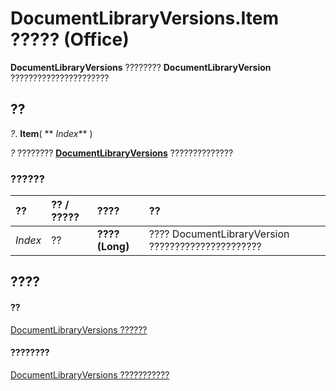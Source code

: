 
# DocumentLibraryVersions.Item ????? (Office)

 **DocumentLibraryVersions** ???????? **DocumentLibraryVersion** ??????????????????????


## ??

 _?_. **Item**( ** _Index_** )

 _?_ ???????? **[DocumentLibraryVersions](075c0315-fade-6d45-9ab9-6c798f6f09ac.md)** ??????????????


### ??????



|**??**|**?? / ?????**|**????**|**??**|
|:-----|:-----|:-----|:-----|
| _Index_|??|**???? (Long)**|???? DocumentLibraryVersion ??????????????????????|

## ????


#### ??


[DocumentLibraryVersions ??????](075c0315-fade-6d45-9ab9-6c798f6f09ac.md)
#### ????????


[DocumentLibraryVersions ???????????](http://msdn.microsoft.com/library/c7f34212-6ee3-de3e-d6a7-11271093c622%28Office.15%29.aspx)
